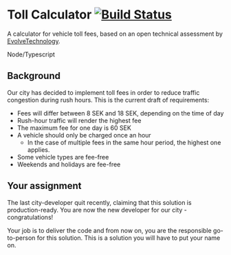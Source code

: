 # Toll Calculator [![Build Status](https://travis-ci.org/Naeralys/toll-calculator.svg?branch=develop)](https://travis-ci.org/Naeralys/toll-calculator)
A calculator for vehicle toll fees, based on an open technical assessment by [EvolveTechnology](https://github.com/EvolveTechnology/toll-calculator/).

Node/Typescript

## Background
Our city has decided to implement toll fees in order to reduce traffic congestion during rush hours.
This is the current draft of requirements:
 
* Fees will differ between 8 SEK and 18 SEK, depending on the time of day 
* Rush-hour traffic will render the highest fee
* The maximum fee for one day is 60 SEK
* A vehicle should only be charged once an hour
  * In the case of multiple fees in the same hour period, the highest one applies.
* Some vehicle types are fee-free
* Weekends and holidays are fee-free

## Your assignment
The last city-developer quit recently, claiming that this solution is production-ready. 
You are now the new developer for our city - congratulations! 

Your job is to deliver the code and from now on, you are the responsible go-to-person for this solution. This is a solution you will have to put your name on. 
